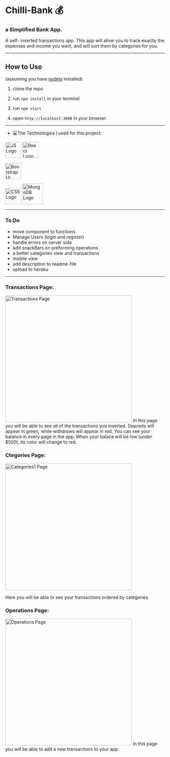 # Chilli-Bank 💰

### a Simplified Bank App.

A self- inserted transactions app. This app will allow you to track exactly the expenses and income you want, and will sort them by categories for you.

---

## How to Use

(assuming you have [nodejs](https://nodejs.org/en/) installed)

1. clone the repo

2. run `npm install` in your terminal

3. run `npm start`

4. open `http://localhost:3000` in your browser.

---

- :computer:The Technologies I used for this project:
<img alt="JS Logo" src="https://www.vitoshacademy.com/wp-content/uploads/2015/04/JS.png" height="50">
<img alt="React Logo" src="https://www.logolynx.com/images/logolynx/e1/e12c387bd8ebccf18a4741b4b83a6d71.png" height="50">

<p>
<img alt= "Bootstrap UI Logo" src="https://raw.githubusercontent.com/angular-ui/angular-ui.github.com/master/logo/UI_Shield_Bootstrap.png" height="50">
 </p>
<img alt="CSS Logo" src="https://upload.wikimedia.org/wikipedia/commons/d/d5/CSS3_logo_and_wordmark.svg"  height="50">
<img alt="MongoDB Logo"  src="https://cdn.app.compendium.com/uploads/user/e7c690e8-6ff9-102a-ac6d-e4aebca50425/f4a5b21d-66fa-4885-92bf-c4e81c06d916/Image/e5eee315a17de0d7f56117077eb71fa9/mongo.png" height="65">


---

### To Do

- move component to functions
- Manage Users (login and register)
- handle errors on server side
- add snackBars on preforming operations
- a better categories view and transactions
- mobile view
- add description to readme-file
- upload to heroku

---

 ### Transactions Page: ###
  <img alt="Transactions Page" src="https://res.cloudinary.com/dnngdbnuq/image/upload/v1612435057/Screen_Shot_2021-02-04_at_12.36.49_PM_tfwezy.png" height="400"> 
In this page you will be able to see all of the transactions you inserted. Deposits will appear in green, while withdraws will appear in red.
You can see your balance in every page in the app. When your balace will be low (under $500), its color will change to red.
 
  ### Ctegories Page: ###
   <img alt="Categories1 Page" src="https://res.cloudinary.com/dnngdbnuq/image/upload/v1612435056/Screen_Shot_2021-02-04_at_12.37.19_PM_hwvvpi.png" height="400"> 

 Here you will be able to see your transactions ordered by categories.
 
 ### Operations Page: ###
  <img alt="Operations Page" src="https://res.cloudinary.com/dnngdbnuq/image/upload/v1612435057/Screen_Shot_2021-02-04_at_12.36.37_PM_ftxsrb.png" height="400"> 
 in this page you will be able to add a new transactions to your app. 


